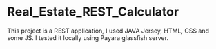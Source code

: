 # Real_Estate_REST_Calculator
This project is a REST application, I used JAVA Jersey, HTML, CSS and some JS.
I tested it locally using Payara glassfish server.

